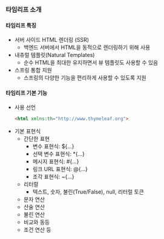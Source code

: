 ### 타임리프 소개
#### 타임리프 특징
- 서버 사이드 HTML 렌더링 (SSR)
  - 백엔드 서버에서 HTML을 동적으로 렌더링하기 위해 사용
- 내츄럴 템플릿(Natural Templates)
  - 순수 HTML을 최대한 유지하면서 뷰 템플릿도 사용할 수 있음
- 스프링 통합 지원
  - 스프링의 다양한 기능을 편리하게 사용할 수 있도록 지원
    
#### 타임리프 기본 기능
- 사용 선언
  ~~~ html
  <html xmlns:th="http://www.thymeleaf.org">
  ~~~
- 기본 표현식
  - 간단한 표현
    - 변수 표현식: ${...}
    - 선택 변수 표현식: *{...}
    - 메시지 표현식: #{...}
    - 링크 URL 표현식: @{...}
    - 조각 표현식: ~{...}
  - 리터럴
    - 텍스트, 숫자, 불린(True/False), null, 리터럴 토큰
  - 문자 연산
  - 산술 연산
  - 불린 연산
  - 비교와 동등
  - 조건 연산 등
